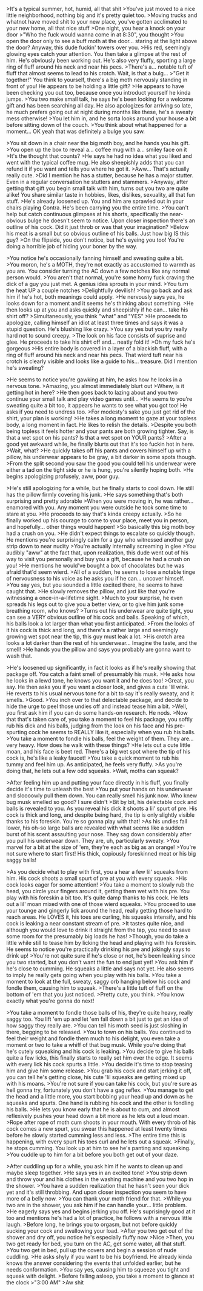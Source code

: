 \>It's a typical summer, hot, humid, all that shit
\>You've just moved to a nice little neighborhood, nothing big and it's pretty quiet too.
\>Moving trucks and whatnot have moved shit to your new place, you've gotten acclimated to your new home, all that nice stuff
\>One night, you hear a knock on your door
\>"Who the fuck would wanna come in at 8:30", you thought
\>You open the door only to see a buff moth at the door... staring at the light above the door? Anyway, this dude fuckin' towers over you.
\>His red, seemingly glowing eyes catch your attention. You then take a glimpse at the rest of him. He's obviously been working out. He's also very fluffy, sporting a large ring of fluff around his neck and near his pecs.
\>There's a... notable tuft of fluff that almost seems to lead to his crotch. Wait, is that a bulg...
\>"Get it together!" You think to yourself, there's a big moth nervously standing in front of you! He appears to be holding a little gift?
\>He appears to have been checking you out too, because once you introduct yourself he kinda jumps.
\>You two make small talk, he says he's been looking for a welcome gift and has been searching all day. He also apologizes for arriving so late, he much prefers going out at night during months like these, he's a sweaty mess otherwise!
\>You let him in, and he sorta looks around your house a bit before sitting down of the couch.
\>You think about what happened for a moment... OK yeah that was definitely a bulge you saw.

\>You sit down in a chair near the big moth boy, and he hands you his gift.
\>You open up the box to reveal a... coffee mug with a... smiley face on it
\>It's the thought that counts?
\>He says he had no idea what you liked and went with the typical coffee mug. He also sheepishly adds that you can refund it if you want and tells you where he got it.
\>Aww... That's actually really cute.
\>Did I mention he has a stutter, because he has a major stutter. Even in a regular conversation he stutters and stammers.
\>Anyway, after getting that gift you begin small talk with him, turns out you two are quite alike! You share similar taste in hobbies, likes, dislikes, sexuality, all that fun stuff.
\>He's already loosened up. You and him are sprawled out in your chairs playing Contra. He's been carrying you the entire time.
\>You can't help but catch continuous glimpses at his shorts, specifically the near-obvious bulge he doesn't seem to notice. Upon closer inspection there's an outline of his cock. Did it just throb or was that your imagination?
\>Below his meat is a small but so obvious outline of his balls. Just how big IS this guy?
\>On the flipside, you don't notice, but he's eyeing you too! You're doing a horrible job of hiding your boner by the way.

\>You notice he's occasionally fanning himself and sweating quite a bit.
\>You moron, he's a MOTH, they're not exactly as accustomed to warmth as you are. You consider turning the AC down a few notches like any normal person would.
\>You aren't that normal, you're some horny fuck craving the dick of a guy you just met. A genius idea sprouts in your mind.
\>You turn the heat UP a couple notches
\>Delightfully devilish!
\>You go back and ask him if he's hot, both meanings could apply.
\>He nervously says yes, he looks down for a moment and it seems he's thinking about something.
\>He then looks up at you and asks quickly and sheepishly if he can... take his shirt off?
\>Simultaneously, you think "what" and "YES"
\>He proceeds to apologize, calling himself an idiot at least three times and says it was a stupid question. He's blushing like crazy.
\>You say yes but you try really hard not to sound creepy.
\>The look on his face consists of suprise and glee. He proceeds to take his shirt off and... neatly fold it!
\>Oh my fuck he's gorgeous
\>His entire body is covered in a layer of a blackish fluff, with a ring of fluff around his neck and near his pecs. That wierd tuft near his crotch is clearly visible and looks like a guide to his... treasure. Did I mention he's sweating?

\>He seems to notice you're gawking at him, he asks how he looks in a nervous tone.
\>Amazing, you almost immediately blurt out
\>Whew, is it getting hot in here?
\>He then goes back to lazing about and you two continue your small talk and play video games until...
\>He seems to you're sweating quite a bit too, it appears he wants to see what you got too! He asks if you need to undress too.
\>For modesty's sake you just get rid of the shirt, your plan is working!
\>He takes a long moment to gaze at your topless body, a long moment in fact. He likes to relish the details.
\>Despite you both being topless it feels hotter and your pants are both growing tighter. Say, is that a wet spot on his pants? Is that a wet spot on YOUR pants?
\>After a good yet awkward while, he finally blurts out that it's too fuckin hot in here.
\>Wait, what?
\>He quickly takes off his pants and covers himself up with a pillow, his underwear appears to be gray, a bit darker in some spots though.
\>From the split second you saw the good you could tell his underwear were either a tad on the tight side or he is hung, you're silently hoping both.
\>He begins apologizing profusely, aww, poor guy.

\>He's still apologizing for a while, but he finally starts to cool down. He still has the pillow firmly covering his junk. 
\>He says something that's both surprising and pretty adorable
\>When you were moving in, he was rather... enamored with you. Any moment you were outside he took some time to stare at you.
\>He proceeds to say that's kinda creepy actually.
\>So he finally worked up his courage to come to your place, meet you in person, and hopefully... other things would happen!
\>So basically this big moth boy had a crush on you. 
\>He didn't expect things to escalate so quickly though. He mentions you're surprisingly calm for a guy who witnessed another guy strip down to near nudity
\>You're actually internally screaming in glee
\>You audibly "aww" at the fact that, upon realization, this dude went out of his way to visit you personally and buy you a gift, because he had a crush on you!
\>He mentions he would've bought a box of chocolates but he was afraid that'd seem wierd.
\>All of a sudden, he seems to lose a notable tinge of nervousness to his voice as he asks you if he can... uncover himself.
\>You say yes, but you sounded a little excited there, he seems to have caught that.
\>He slowly removes the pillow, and just like that you're witnessing a once-in-a-lifetime sight.
\>Much to your surprise, he even spreads his legs out to give you a better view, or to give him junk some breathing room, who knows?
\>Turns out his underwear are quite tight, you can see a VERY obvious outline of his cock and balls. Speaking of which, his balls look a lot larger than what you first anticipated.
\>From the looks of it his cock is thick and long, and there's a rather large and seemingly growing wet spot near the tip, this guy must leak a lot.
\>His crotch area looks a lot darker than the rest of his underwear... Imagine the taste, and the smell!
\>He hands you the pillow and says you probably are gonna want to wash that.

\>He's loosened up significantly, in fact it looks as if he's really showing that package off. You catch a faint smell of presumably his musk.
\>He asks how he looks in a lewd tone, he knows you want it and he does too!
\>Great, you say. He then asks you if you want a closer look, and gives a cute 'lil wink. He reverts to his usual nervous tone for a bit to say it's really sweaty, and it smells.
\>Good.
\>You inch over to that delectable package, and decide to hide the urge to peel those undies off and instead tease him a bit.
\>Well, you first ask him if you can do some hands-on research. He nods.
\>Now that that's taken care of, you take a moment to feel his package, you softly rub his dick and his balls, judging from the look on his face and his pre-spurting cock he seems to REALLY like it, especially when you rub his balls.
\>You take a moment to fondle his balls, feel the weight of them. They are... very heavy. How does he walk with these things?
\>He lets out a cute little moan, and his face is beet red. There's a big wet spot where the tip of his cock is, he's like a leaky faucet!
\>You take a quick moment to rub his tummy and feel him up. As anticipated, he feels very fluffy.
\>As you're doing that, he lets out a few odd squeaks.
\>Wait, moths can squeak?

\>After feeling him up and putting your face directly in his fluff, you finally decide it's time to unleash the best
\>You put your hands on his underwear and sloooowly pull them down. You can really smell his junk now. Who knew bug musk smelled so good? I sure didn't
\>Bit by bit, his delectable cock and balls is revealed to you. As you reveal his dick it shoots a lil' spurt of pre. His cock is thick and long, and despite being hard, the tip is only slightly visible thanks to his foreskin. You're so gonna play with that!
\>As his undies fall lower, his oh-so large balls are revealed with what seems like a sudden burst of his scent assaulting your nose. They sag down considerably after you pull his underwear down. They are, uh, particularly sweaty.
\>You marvel for a bit at the size of 'em, they're each as big as an orange! 
\>You're not sure where to start first! His thick, copiously foreskinned meat or his big saggy balls!

\>As you decide what to play with first, you a hear a few lil' squeaks from him. His cock shoots a small spurt of pre at you with every squeak.
\>His cock looks eager for some attention!
\>You take a moment to slowly rub the head, you circle your fingers around it, getting them wet with his pre. You play with his foreskin a bit too. It's quite damp thanks to his cock. He lets out a lil' moan mixed with one of those wierd squeaks.
\>You proceed to use your tounge and gingerly lick around the head, really getting those hard to reach areas. He LOVES it, his toes are curling, his squeaks intensify, and his cock is leaking a near constant stream of pre.
\>It tastes quite nice, and although you would love to drink it straight from the tap, you need to save some room for the presumably big loads he has!
\>Though, you do take a little while still to tease him by licking the head and playing with his foreskin. He seems to notice you're practically drinking his pre and jokingly says to drink up!
\>You're not quite sure if he's close or not, he's been leaking since you two started, but you don't want the fun to end just yet!
\>You ask him if he's close to cumming. He squeaks a little and says not yet. He also seems to imply he really gets going when you play with his balls.
\>You take a moment to look at the full, sweaty, saggy orb hanging below his cock and fondle them, causing him to squeak.
\>There's a little tuft of fluff on the bottom of 'em that you just noticed.
\>Pretty cute, you think.
\>You know exactly what you're gonna do next!

\>You take a moment to fondle those balls of his, they're quite heavy, really saggy too. You lift 'em up and let 'em fall down a bit just to get an idea of how saggy they really are.
\>You can tell his moth seed is just sloshing in there, begging to be released.
\>You to town on his balls. You continued to feel their weight and fondle them much to his delight, you even take a moment or two to take a whiff of that bug musk. While you're doing that he's cutely squeaking and his cock is leaking.
\>You decide to give his balls quite a few licks, this finally starts to really set him over the edge. It seems with every lick his cock spurts a little.
\>You decide it's time to stop teasing him and give him some release.
\>You grab his cock and start jerking it off, you can tell he's getting close, his cute 'lil squeaks are getting mixed up with his moans.
\>You're not sure if you can take his cock, but you're sure as hell gonna try, fortunately you don't have a gag reflex.
\>You manage to get the head and a little more, you start bobbing your head up and down as he squeaks and spurts. One hand is rubbing his cock and the other is fondling his balls.
\>He lets you know early that he is about to cum, and almost reflexively pushes your head down a bit more as he lets out a loud moan.
\>Rope after rope of moth cum shoots in your mouth. With every throb of his cock comes a new spurt, you swear this happened at least twenty times before he slowly started cumming less and less.
\>The entire time this is happening, with every spurt his toes curl and he lets out a squeak.
\>Finally, he stops cumming. You look up at him to see he's panting and squeaking.
\>You cuddle up to him for a bit before you both get out of your daze.

\>After cuddling up for a while, you ask him if he wants to clean up and maybe sleep together.
\>He says yes in an excited tone!
\>You strip down and throw your and his clothes in the washing machine and you two hop in the shower.
\>You have a sudden realization that he hasn't seen your dick yet and it's still throbbing. And upon closer inspection you seem to have more of a belly now.
\>You can thank your moth friend for that.
\>While you two are in the shower, you ask him if he can handle your... little problem.
\>He eagerly says yes and begins jerking you off. He's suprisingly good at it too and mentions he's had a lot of practice, he follows with a nervous little laugh.
\>Before long, he brings you to orgasm, but not before quickly sucking your cock and swallowing your load.
\>After you two get out of the shower and dry off, you notice he's especially fluffy now
\>Nice
\>Then, you two get ready for bed, you turn on the AC, get some water, all that stuff.
\>You two get in bed, pull up the covers and begin a session of nude cuddling.
\>He asks shyly if you want to be his boyfriend. He already kinda knows the answer considering the events that unfolded earlier, but he needs conformation.
\>You say yes, causing him to squeeze you tight and squeak with delight.
\>Before falling asleep, you take a moment to glance at the clock
\>"3:00 AM"
\>Aw shit